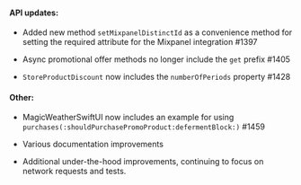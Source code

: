 #### API updates:

- Added new method `setMixpanelDistinctId` as a convenience method for setting the required attribute for the Mixpanel integration #1397

- Async promotional offer methods no longer include the `get` prefix #1405

- `StoreProductDiscount` now includes the `numberOfPeriods` property #1428


#### Other:

- MagicWeatherSwiftUI now includes an example for using `purchases(:shouldPurchasePromoProduct:defermentBlock:)` #1459

- Various documentation improvements

- Additional under-the-hood improvements, continuing to focus on network requests and tests.
